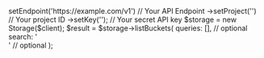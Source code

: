<?php

use Appwrite\Client;
use Appwrite\Services\Storage;

$client = (new Client())
    ->setEndpoint('https://example.com/v1') // Your API Endpoint
    ->setProject('<YOUR_PROJECT_ID>') // Your project ID
    ->setKey('<YOUR_API_KEY>'); // Your secret API key

$storage = new Storage($client);

$result = $storage->listBuckets(
    queries: [], // optional
    search: '<SEARCH>' // optional
);